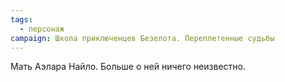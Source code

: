 ```yaml
---
tags:
  - персонаж
campaign: Школа приключенцев Безелота. Переплетенные судьбы
---
```



Мать Аэлара Найло.
Больше о ней ничего неизвестно.